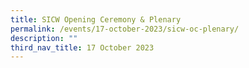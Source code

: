 ```yaml
---
title: SICW Opening Ceremony & Plenary
permalink: /events/17-october-2023/sicw-oc-plenary/
description: ""
third_nav_title: 17 October 2023
---
```

